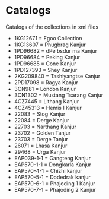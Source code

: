 # Catalogs

Catalogs of the collections in xml files

- 1KG12671 = Egoo Collection
- 1KG13607 = Phugbrag Kanjur
- 1PD96682 = dPe bsdur ma Kanjur
- 1PD96684 = Peking Kanjur
- 1PD96685 = Cone Kanjur
- 1PD127393 = Shey Kanjur
- 2KG209840 = Tashiyangtse Kanjur
- 2PD17098 = Ragya Kanjur
- 3CN981 = London Kanjur
- 3CN1302 = Mustang Tsarang Kanjur
- 4CZ7445 = Lithang Kanjur
- 4CZ45313 = Hemis I Kanjur
- 22083 = Stog Kanjur
- 22084 = Derge Kanjur
- 22703 = Narthang Kanjur
- 23702 = Golden Tanjur
- 23703 = Derge Tanjur
- 26071 = Lhasa Kanjur
- 29468 = Urga Kanjur
- EAP039-1-1 = Gangteng Kanjur
- EAP570-1-1 = Dongkarla Kanjur
- EAP570-4-1 = Chizhi kanjur
- EAP570-5-1 = Dodedrak kanjur
- EAP570-6-1 = Phajoding 1 Kanjur
- EAP570-7-1 = Phajoding 2 Kanjur


